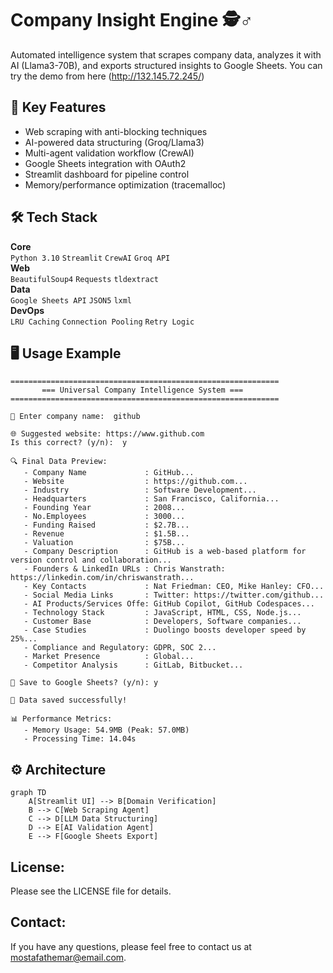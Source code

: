 # Company Insight Engine 🕵️♂️

Automated intelligence system that scrapes company data, analyzes it with AI (Llama3-70B), and exports structured insights to Google Sheets.
You can try the demo from here (http://132.145.72.245/)

## 🚀 Key Features
- Web scraping with anti-blocking techniques
- AI-powered data structuring (Groq/Llama3)
- Multi-agent validation workflow (CrewAI)
- Google Sheets integration with OAuth2
- Streamlit dashboard for pipeline control
- Memory/performance optimization (tracemalloc)

## 🛠 Tech Stack
**Core**  
`Python 3.10` `Streamlit` `CrewAI` `Groq API`  
**Web**  
`BeautifulSoup4` `Requests` `tldextract`  
**Data**  
`Google Sheets API` `JSON5` `lxml`  
**DevOps**  
`LRU Caching` `Connection Pooling` `Retry Logic`

## 🖥 Usage Example

```text
============================================================
       === Universal Company Intelligence System ===        
============================================================

🏢 Enter company name:  github

🌐 Suggested website: https://www.github.com
Is this correct? (y/n):  y

🔍 Final Data Preview:
   - Company Name             : GitHub...
   - Website                  : https://github.com...
   - Industry                 : Software Development...
   - Headquarters             : San Francisco, California...
   - Founding Year            : 2008...
   - No.Employees             : 3000...
   - Funding Raised           : $2.7B...
   - Revenue                  : $1.5B...
   - Valuation                : $75B...
   - Company Description      : GitHub is a web-based platform for version control and collaboration...
   - Founders & LinkedIn URLs : Chris Wanstrath: https://linkedin.com/in/chriswanstrath...
   - Key Contacts             : Nat Friedman: CEO, Mike Hanley: CFO...
   - Social Media Links       : Twitter: https://twitter.com/github...
   - AI Products/Services Offe: GitHub Copilot, GitHub Codespaces...
   - Technology Stack         : JavaScript, HTML, CSS, Node.js...
   - Customer Base            : Developers, Software companies...
   - Case Studies             : Duolingo boosts developer speed by 25%...
   - Compliance and Regulatory: GDPR, SOC 2...
   - Market Presence          : Global...
   - Competitor Analysis      : GitLab, Bitbucket...

💾 Save to Google Sheets? (y/n): y

🎉 Data saved successfully!

📊 Performance Metrics:
   - Memory Usage: 54.9MB (Peak: 57.0MB)
   - Processing Time: 14.04s
```

## ⚙️ Architecture
```mermaid
graph TD
    A[Streamlit UI] --> B[Domain Verification]
    B --> C[Web Scraping Agent]
    C --> D[LLM Data Structuring]
    D --> E[AI Validation Agent]
    E --> F[Google Sheets Export] 
```
## License:
Please see the LICENSE file for details.

## Contact:
If you have any questions, please feel free to contact us at mostafathemar@email.com.
